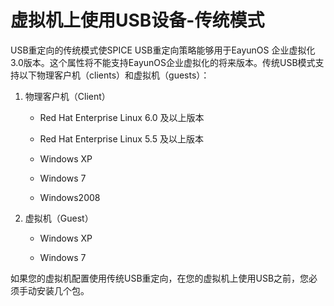 # 虚拟机上使用USB设备-传统模式

USB重定向的传统模式使SPICE USB重定向策略能够用于EayunOS
企业虚拟化3.0版本。这个属性将不能支持EayunOS企业虚拟化的将来版本。传统USB模式支持以下物理客户机（clients）和虚拟机（guests）：

1.  物理客户机（Client）

    -   Red Hat Enterprise Linux 6.0 及以上版本

    -   Red Hat Enterprise Linux 5.5 及以上版本

    -   Windows XP

    -   Windows 7

    -   Windows2008

2.  虚拟机（Guest）

    -   Windows XP

    -   Windows 7

如果您的虚拟机配置使用传统USB重定向，在您的虚拟机上使用USB之前，您必须手动安装几个包。

